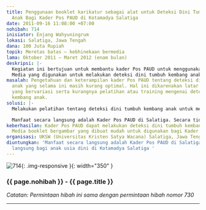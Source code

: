 ```yaml
---
title: Penggunaan booklet karikatur sebagai alat untuk Deteksi Dini Tumbuh Kembang
  Anak Bagi Kader Pos PAUD di Kotamadya Salatiga
date: 2011-09-16 11:08:00 +07:00
nohibah: 714
inisiator: Enjang Wahyuningrum
lokasi: Salatiga, Jawa Tengah
dana: 100 Juta Rupiah
topik: Meretas batas – kebhinekaan bermedia
lama: Oktober 2011 – Maret 2012 (enam bulan)
deskripsi: |-
  Kegiatan ini bertujuan untuk membantu kader Pos PAUD untuk menggunakan media dalam mempermudah melakukan deteksi dini tumbuh kembang anak di Pos PAUD Kotamadya Salatiga. Kegiatan yang dilakukan berupa pelatihan deteksi dini tumbuh kembang anak bagi kader Pos PAUD yang bertujuan untuk meningkatkan pengetahuan dan keterampilan tentang tumbuh kembang anak. Pelatihan atau training merupakan langkah yang tepat untuk meningkatkan pengetahuan dan keterampilan bagi kader Pos PAUD, karena selama ini pembekalan yang diberikan hanya berupa seminar. Deteksi dini tumbuh kembang anak menjadi penting karena merupakan suatu proses penjaringan kondisi tumbuh kembang anak.
  Media yang digunakan untuk melakukan deteksi dini tumbuh kembang anak adalah booklet karikatur, sehingga mempermudah bagi kader Pos PAUD untuk memahami bagaimana cara deteksi dini tumbuh kembang anak.
masalah: Pengetahuan dan keterampilan kader Pos PAUD tentang deteksi dini tumbuh kembang
  anak yang selama ini masih kurang optimal. Hal ini dikarenakan latar belakang pendidikan
  yang bervariasi serta kurangnya pelatihan atau training mengenai deteksi dini tumbuh
  kembang anak.
solusi: |-
  Melakukan pelatihan tentang deteksi dini tumbuh kembang anak untuk meningkatkan pengetahuan dan keterampilan. Pelatihan memberikan waktu bagi peserta untuk berlatih keterampilan. Metode pelatihan dan media yang digunakan dalam pelatihan mempermudah peserta untuk memahami pengetahuan dan keterampilan mengenai deteksi dini tumbuh kembang anak. Demikian juga media yang digunakan untuk deteksi dini tumbuh kembang, sehingga mudah digunakan.

  Manfaat secara langsung adalah Kader Pos PAUD di Salatiga. Secara tidak langsung bagi anak usia dini di Kotamadya Salatiga
keberhasilan: Kader Pos PAUD dapat melakukan deteksi dini tumbuh kembang anak melalui
  Media booklet bergambar yang dibuat mudah untuk digunakan bagi Kader Pos PAUD.
organisasi: UKSW (Universitas Kristen Satya Wacana) Salatiga, Jawa Tengah
diuntungkan: 'Manfaat secara langsung adalah Kader Pos PAUD di Salatiga. Secara tidak
  langsung bagi anak usia dini di Kotamadya Salatiga '
---
```


![714](/static/img/hibahcmb/714.png){: .img-responsive }{: width="350" }

### {{ page.nohibah }} - {{ page.title }}

*Catatan: Permintaan hibah ini sama dengan permintaan hibah nomor 730*

---
